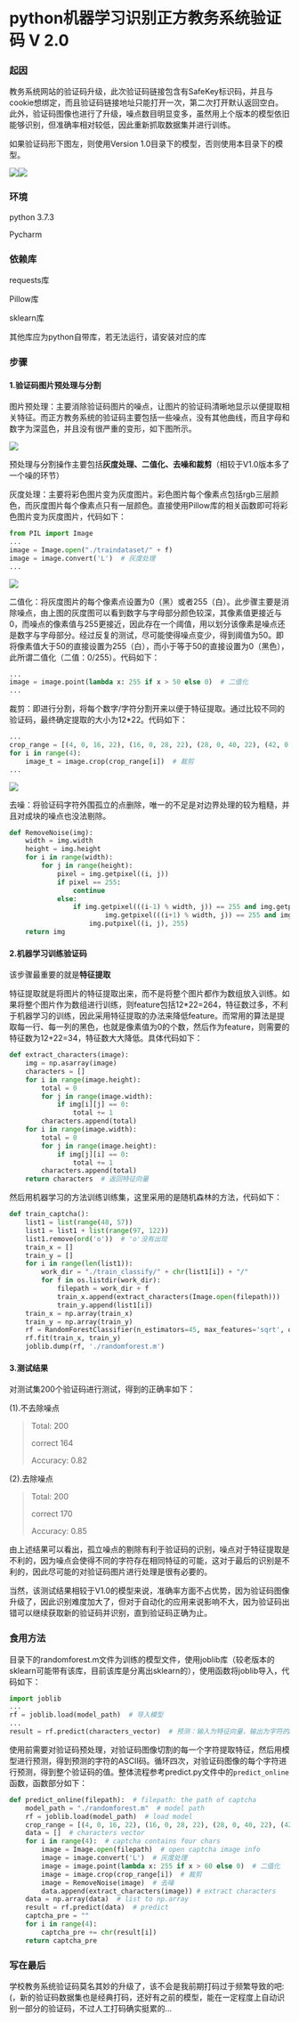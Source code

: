 # python机器学习识别正方教务系统验证码 V 2.0

### 起因

教务系统网站的验证码升级，此次验证码链接包含有SafeKey标识码，并且与cookie想绑定，而且验证码链接地址只能打开一次，第二次打开默认返回空白。此外，验证码图像也进行了升级，噪点数目明显变多，虽然用上个版本的模型依旧能够识别，但准确率相对较低，因此重新抓取数据集并进行训练。

如果验证码形下图左，则使用Version 1.0目录下的模型，否则使用本目录下的模型。



![](https://www.bladchan.ml/assets/img/captcha1.jpg)![](https://www.bladchan.ml/assets/img/captcha4.png)

### 环境

python 3.7.3

Pycharm

### 依赖库

requests库

Pillow库

sklearn库

其他库应为python自带库，若无法运行，请安装对应的库

### 步骤

#### 1.验证码图片预处理与分割

图片预处理：主要消除验证码图片的噪点，让图片的验证码清晰地显示以便提取相关特征。而正方教务系统的验证码主要包括一些噪点，没有其他曲线，而且字母和数字为深蓝色，并且没有很严重的变形，如下图所示。

![](https://www.bladchan.ml/assets/img/captcha4.png)

预处理与分割操作主要包括**灰度处理、二值化、去噪和裁剪**（相较于V1.0版本多了一个噪的环节）

灰度处理：主要将彩色图片变为灰度图片。彩色图片每个像素点包括rgb三层颜色，而灰度图片每个像素点只有一层颜色。直接使用Pillow库的相关函数即可将彩色图片变为灰度图片，代码如下：

```python
from PIL import Image
...
image = Image.open("./traindataset/" + f)
image = image.convert('L')  # 灰度处理
...
```

![](https://www.bladchan.ml/assets/img/captcha5.png)

二值化：将灰度图片的每个像素点设置为0（黑）或者255（白）。此步骤主要是消除噪点，由上图的灰度图可以看到数字与字母部分颜色较深，其像素值更接近与0，而噪点的像素值与255更接近，因此存在一个阈值，用以划分该像素是噪点还是数字与字母部分。经过反复的测试，尽可能使得噪点变少，得到阈值为50。即将像素值大于50的直接设置为255（白），而小于等于50的直接设置为0（黑色），此所谓二值化（二值：0/255）。代码如下：

```python
...
image = image.point(lambda x: 255 if x > 50 else 0)  # 二值化
...
```

裁剪：即进行分割，将每个数字/字符分割开来以便于特征提取。通过比较不同的验证码，最终确定提取的大小为12*22。代码如下：

```python
...
crop_range = [(4, 0, 16, 22), (16, 0, 28, 22), (28, 0, 40, 22), (42, 0, 54, 22)]  # 分割范围
for i in range(4):
	image_t = image.crop(crop_range[i])  # 裁剪
...
```

![](https://www.bladchan.ml/assets/img/captcha6.png)

去噪：将验证码字符外围孤立的点删除，唯一的不足是对边界处理的较为粗糙，并且对成块的噪点也没法剔除。

```python
def RemoveNoise(img):
    width = img.width
    height = img.height
    for i in range(width):
        for j in range(height):
            pixel = img.getpixel((i, j))
            if pixel == 255:
                continue
            else:
                if img.getpixel(((i-1) % width, j)) == 255 and img.getpixel((i, (j-1) % height)) == 255 and \
                        img.getpixel(((i+1) % width, j)) == 255 and img.getpixel((i, (j+1) % height)) == 255:
                    img.putpixel((i, j), 255)
    return img
```

#### 2.机器学习训练验证码

该步骤最重要的就是**特征提取**

特征提取就是将图片的特征提取出来，而不是将整个图片都作为数组放入训练。如果将整个图片作为数组进行训练，则feature包括12*22=264，特征数过多，不利于机器学习的训练，因此采用特征提取的办法来降低feature。而常用的算法是提取每一行、每一列的黑色，也就是像素值为0的个数，然后作为feature，则需要的特征数为12+22=34，特征数大大降低。具体代码如下：

```python
def extract_characters(image):
    img = np.asarray(image)
    characters = []
    for i in range(image.height):
        total = 0
        for j in range(image.width):
            if img[i][j] == 0:
                total += 1
        characters.append(total)
    for i in range(image.width):
        total = 0
        for j in range(image.height):
            if img[j][i] == 0:
                total += 1
        characters.append(total)
    return characters  # 返回特征向量
```

然后用机器学习的方法训练训练集，这里采用的是随机森林的方法，代码如下：

```python
def train_captcha():
    list1 = list(range(48, 57))
    list1 = list1 + list(range(97, 122))
    list1.remove(ord('o'))  # 'o'没有出现
    train_x = []
    train_y = []
    for i in range(len(list1)):
        work_dir = "./train_classify/" + chr(list1[i]) + "/"
        for f in os.listdir(work_dir):
            filepath = work_dir + f
            train_x.append(extract_characters(Image.open(filepath)))
            train_y.append(list1[i])
    train_x = np.array(train_x)
    train_y = np.array(train_y)
    rf = RandomForestClassifier(n_estimators=45, max_features='sqrt', oob_score=True)
    rf.fit(train_x, train_y)
    joblib.dump(rf, './randomforest.m')
```

#### 3.测试结果

对测试集200个验证码进行测试，得到的正确率如下：

(1).不去除噪点

> Total: 200
>
> correct 164
>
> Accuracy: 0.82

(2).去除噪点

>Total: 200
>
>correct 170
>
>Accuracy: 0.85

由上述结果可以看出，孤立噪点的剔除有利于验证码的识别，噪点对于特征提取是不利的，因为噪点会使得不同的字符存在相同特征的可能，这对于最后的识别是不利的，因此尽可能的对验证码图片进行处理是很有必要的。

当然，该测试结果相较于V1.0的模型来说，准确率方面不占优势，因为验证码图像升级了，因此识别难度加大了，但对于自动化的应用来说影响不大，因为验证码出错可以继续获取新的验证码并识别，直到验证码正确为止。

### 食用方法

目录下的randomforest.m文件为训练的模型文件，使用joblib库（较老版本的sklearn可能带有该库，目前该库是分离出sklearn的），使用函数将joblib导入，代码如下：

```python
import joblib
...
rf = joblib.load(model_path)  # 导入模型
...
result = rf.predict(characters_vector)  # 预测：输入为特征向量，输出为字符的ASCII码
```

使用前需要对验证码预处理，对验证码图像切割的每一个字符提取特征，然后用模型进行预测，得到预测的字符的ASCII码。循环四次，对验证码图像的每个字符进行预测，得到整个验证码的值。整体流程参考predict.py文件中的`predict_online`函数，函数部分如下：

```python
def predict_online(filepath):  # filepath: the path of captcha
    model_path = "./randomforest.m"  # model path
    rf = joblib.load(model_path)  # load model
    crop_range = [(4, 0, 16, 22), (16, 0, 28, 22), (28, 0, 40, 22), (42, 0, 54, 22)]  # crop range
    data = []  # characters vector
    for i in range(4):  # captcha contains four chars
        image = Image.open(filepath)  # open captcha image info
        image = image.convert('L')  # 灰度处理
        image = image.point(lambda x: 255 if x > 60 else 0)  # 二值化
        image = image.crop(crop_range[i])  # 裁剪
        image = RemoveNoise(image)  # 去噪
        data.append(extract_characters(image)) # extract characters
    data = np.array(data)  # list to np.array
    result = rf.predict(data)  # predict
    captcha_pre = ""
    for i in range(4):
        captcha_pre += chr(result[i])
    return captcha_pre
```
### 写在最后

学校教务系统验证码莫名其妙的升级了，该不会是我前期打码过于频繁导致的吧:(，新的验证码数据集也是经典打码，还好有之前的模型，能在一定程度上自动识别一部分的验证码，不过人工打码确实挺累的...
